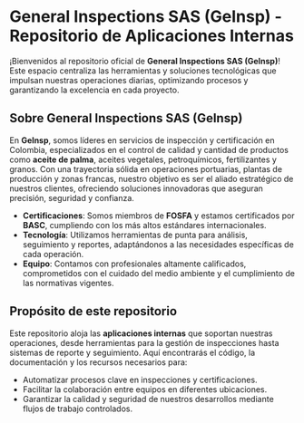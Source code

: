 # General Inspections SAS (GeInsp) - Repositorio de Aplicaciones Internas

¡Bienvenidos al repositorio oficial de **General Inspections SAS (GeInsp)**! Este espacio centraliza las herramientas y soluciones tecnológicas que impulsan nuestras operaciones diarias, optimizando procesos y garantizando la excelencia en cada proyecto.

## Sobre General Inspections SAS (GeInsp)

En **GeInsp**, somos líderes en servicios de inspección y certificación en Colombia, especializados en el control de calidad y cantidad de productos como **aceite de palma**, aceites vegetales, petroquímicos, fertilizantes y granos. Con una trayectoria sólida en operaciones portuarias, plantas de producción y zonas francas, nuestro objetivo es ser el aliado estratégico de nuestros clientes, ofreciendo soluciones innovadoras que aseguran precisión, seguridad y confianza.

- **Certificaciones**: Somos miembros de **FOSFA** y estamos certificados por **BASC**, cumpliendo con los más altos estándares internacionales.
- **Tecnología**: Utilizamos herramientas de punta para análisis, seguimiento y reportes, adaptándonos a las necesidades específicas de cada operación.
- **Equipo**: Contamos con profesionales altamente calificados, comprometidos con el cuidado del medio ambiente y el cumplimiento de las normativas vigentes.

## Propósito de este repositorio

Este repositorio aloja las **aplicaciones internas** que soportan nuestras operaciones, desde herramientas para la gestión de inspecciones hasta sistemas de reporte y seguimiento. Aquí encontrarás el código, la documentación y los recursos necesarios para:

- Automatizar procesos clave en inspecciones y certificaciones.
- Facilitar la colaboración entre equipos en diferentes ubicaciones.
- Garantizar la calidad y seguridad de nuestros desarrollos mediante flujos de trabajo controlados.
